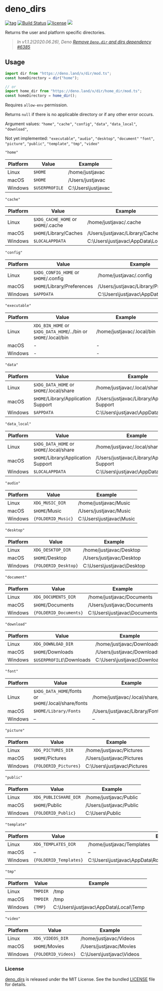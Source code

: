 # deno_dirs

[![tag](https://img.shields.io/github/release/justjavac/deno_dirs)](https://github.com/justjavac/deno_dirs/releases)
[![Build Status](https://github.com/justjavac/deno_dirs/workflows/ci/badge.svg?branch=master)](https://github.com/justjavac/deno_dirs/actions)
[![license](https://img.shields.io/github/license/justjavac/deno_dirs)](https://github.com/justjavac/deno_dirs/blob/master/LICENSE)
[![](https://img.shields.io/badge/deno-v1.3-green.svg)](https://github.com/denoland/deno)

Returns the user and platform specific directories.

> _In v1.1.2(2020.06.26), Deno
> [Remove `Deno.dir` and dirs dependency #6385](https://github.com/denoland/deno/pull/6385)_

## Usage

```ts
import dir from "https://deno.land/x/dir/mod.ts";
const homeDirectory = dir("home");

// or
import home_dir from "https://deno.land/x/dir/home_dir/mod.ts";
const homeDirectory = home_dir();
```

Requires `allow-env` permission.

Returns `null` if there is no applicable directory or if any other error occurs.

Argument values: `"home"`, `"cache"`, `"config"`, `"data"`, `"data_local"`,
`"download"`,

Not yet implemented: `"executable"`, `"audio"`, `"desktop"`, `"document"`
`"font"`, `"picture"`, `"public"`, `"template"`, `"tmp"`, `"video"`

`"home"`

| Platform | Value          | Example            |
| -------- | -------------- | ------------------ |
| Linux    | `$HOME`        | /home/justjavac    |
| macOS    | `$HOME`        | /Users/justjavac   |
| Windows  | `$USERPROFILE` | C:\Users\justjavac |

`"cache"`

| Platform | Value                               | Example                          |
| -------- | ----------------------------------- | -------------------------------- |
| Linux    | `$XDG_CACHE_HOME` or `$HOME`/.cache | /home/justjavac/.cache           |
| macOS    | `$HOME`/Library/Caches              | /Users/justjavac/Library/Caches  |
| Windows  | `$LOCALAPPDATA`                     | C:\Users\justjavac\AppData\Local |

`"config"`

| Platform | Value                                 | Example                              |
| -------- | ------------------------------------- | ------------------------------------ |
| Linux    | `$XDG_CONFIG_HOME` or `$HOME`/.config | /home/justjavac/.config              |
| macOS    | `$HOME`/Library/Preferences           | /Users/justjavac/Library/Preferences |
| Windows  | `$APPDATA`                            | C:\Users\justjavac\AppData\Roaming   |

`"executable"`

| Platform | Value                                                           | Example                    |
| -------- | --------------------------------------------------------------- | -------------------------- |
| Linux    | `XDG_BIN_HOME` or `$XDG_DATA_HOME`/../bin or `$HOME`/.local/bin | /home/justjavac/.local/bin |
| macOS    | -                                                               | -                          |
| Windows  | -                                                               | -                          |

`"data"`

| Platform | Value                                    | Example                                      |
| -------- | ---------------------------------------- | -------------------------------------------- |
| Linux    | `$XDG_DATA_HOME` or `$HOME`/.local/share | /home/justjavac/.local/share                 |
| macOS    | `$HOME`/Library/Application Support      | /Users/justjavac/Library/Application Support |
| Windows  | `$APPDATA`                               | C:\Users\justjavac\AppData\Roaming           |

`"data_local"`

| Platform | Value                                    | Example                                      |
| -------- | ---------------------------------------- | -------------------------------------------- |
| Linux    | `$XDG_DATA_HOME` or `$HOME`/.local/share | /home/justjavac/.local/share                 |
| macOS    | `$HOME`/Library/Application Support      | /Users/justjavac/Library/Application Support |
| Windows  | `$LOCALAPPDATA`                          | C:\Users\justjavac\AppData\Local             |

`"audio"`

| Platform | Value              | Example                  |
| -------- | ------------------ | ------------------------ |
| Linux    | `XDG_MUSIC_DIR`    | /home/justjavac/Music    |
| macOS    | `$HOME`/Music      | /Users/justjavac/Music   |
| Windows  | `{FOLDERID_Music}` | C:\Users\justjavac\Music |

`"desktop"`

| Platform | Value                | Example                    |
| -------- | -------------------- | -------------------------- |
| Linux    | `XDG_DESKTOP_DIR`    | /home/justjavac/Desktop    |
| macOS    | `$HOME`/Desktop      | /Users/justjavac/Desktop   |
| Windows  | `{FOLDERID_Desktop}` | C:\Users\justjavac\Desktop |

`"document"`

| Platform | Value                  | Example                      |
| -------- | ---------------------- | ---------------------------- |
| Linux    | `XDG_DOCUMENTS_DIR`    | /home/justjavac/Documents    |
| macOS    | `$HOME`/Documents      | /Users/justjavac/Documents   |
| Windows  | `{FOLDERID_Documents}` | C:\Users\justjavac\Documents |

`"download"`

| Platform | Value                    | Example                      |
| -------- | ------------------------ | ---------------------------- |
| Linux    | `XDG_DOWNLOAD_DIR`       | /home/justjavac/Downloads    |
| macOS    | `$HOME`/Downloads        | /Users/justjavac/Downloads   |
| Windows  | `$USERPROFILE`\Downloads | C:\Users\justjavac\Downloads |

`"font"`

| Platform | Value                                                | Example                            |
| -------- | ---------------------------------------------------- | ---------------------------------- |
| Linux    | `$XDG_DATA_HOME`/fonts or `$HOME`/.local/share/fonts | /home/justjavac/.local/share/fonts |
| macOS    | `$HOME/Library/Fonts`                                | /Users/justjavac/Library/Fonts     |
| Windows  | –                                                    | –                                  |

`"picture"`

| Platform | Value                 | Example                     |
| -------- | --------------------- | --------------------------- |
| Linux    | `XDG_PICTURES_DIR`    | /home/justjavac/Pictures    |
| macOS    | `$HOME`/Pictures      | /Users/justjavac/Pictures   |
| Windows  | `{FOLDERID_Pictures}` | C:\Users\justjavac\Pictures |

`"public"`

| Platform | Value                 | Example                 |
| -------- | --------------------- | ----------------------- |
| Linux    | `XDG_PUBLICSHARE_DIR` | /home/justjavac/Public  |
| macOS    | `$HOME`/Public        | /Users/justjavac/Public |
| Windows  | `{FOLDERID_Public}`   | C:\Users\Public         |

`"template"`

| Platform | Value                  | Example                                                        |
| -------- | ---------------------- | -------------------------------------------------------------- |
| Linux    | `XDG_TEMPLATES_DIR`    | /home/justjavac/Templates                                      |
| macOS    | –                      | –                                                              |
| Windows  | `{FOLDERID_Templates}` | C:\Users\justjavac\AppData\Roaming\Microsoft\Windows\Templates |

`"tmp"`

| Platform | Value    | Example                               |
| -------- | -------- | ------------------------------------- |
| Linux    | `TMPDIR` | /tmp                                  |
| macOS    | `TMPDIR` | /tmp                                  |
| Windows  | `{TMP}`  | C:\Users\justjavac\AppData\Local\Temp |

`"video"`

| Platform | Value               | Example                   |
| -------- | ------------------- | ------------------------- |
| Linux    | `XDG_VIDEOS_DIR`    | /home/justjavac/Videos    |
| macOS    | `$HOME`/Movies      | /Users/justjavac/Movies   |
| Windows  | `{FOLDERID_Videos}` | C:\Users\justjavac\Videos |

### License

[deno_dirs](https://github.com/justjavac/deno_dirs) is released under the MIT
License. See the bundled [LICENSE](./LICENSE) file for details.
